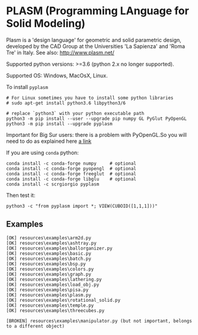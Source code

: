 # PLASM (Programming LAnguage for Solid Modeling)

Plasm is a 'design language' for geometric and solid parametric design, 
developed by the CAD Group at the Universities 'La Sapienza' and 'Roma Tre' in Italy. See also: http://www.plasm.net/

Supported python versions: >=3.6 (python 2.x no longer supported).

Supported OS: Windows, MacOsX, Linux. 

To install `pyplasm`

```
# For Linux sometimes you have to install some python libraries 
# sudo apt-get install python3.6 libpython3/6

# replace `python3` with your python executable path
python3 -m pip install --user --upgrade pip numpy GL PyGlut PyOpenGL 
python3 -m pip install --upgrade pyplasm
```

Important for Big Sur users: there is a problem with PyOpenGL.So you will need to do as explained 
here [a link](https://stackoverflow.com/questions/63475461/unable-to-import-opengl-gl-in-python-on-macos)


If you are using `conda` python:

```
conda install -c conda-forge numpy     # optional
conda install -c conda-forge pyopengl  # optional
conda install -c conda-forge freeglut  # optional
conda install -c conda-forge libglu    # optional 
conda install -c scrgiorgio pyplasm 
```

Then test it:

```
python3 -c "from pyplasm import *; VIEW(CUBOID([1,1,1]))"
```

## Examples

```
[OK] resources\examples\arm2d.py
[OK] resources\examples\ashtray.py
[OK] resources\examples\ballorganizer.py
[OK] resources\examples\basic.py
[OK] resources\examples\batch.py
[OK] resources\examples\bsp.py
[OK] resources\examples\colors.py
[OK] resources\examples\graph.py
[OK] resources\examples\lathering.py
[OK] resources\examples\load_obj.py
[OK] resources\examples\pisa.py
[OK] resources\examples\plasm.py
[OK] resources\examples\rotational_solid.py
[OK] resources\examples\temple.py
[OK] resources\examples\threecubes.py

[BROKEN] resources\examples\manipulator.py (but not important, belongs to a different object)
```

<!--
////////////////////////////////////////////////////////////////////////
## Commit CI (only for developers

Edit file `src/xgepy/setup.py` and increment the VERSION.

```
TAG=...write the same value of VERSION here...
git commit -a -m "New tag" && git tag -a $TAG -m "$TAG" && git push origin $TAG && git push origin
```

 -->


